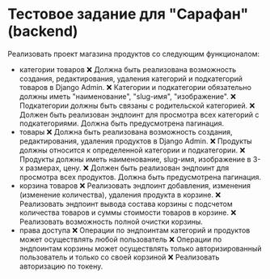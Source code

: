 # Тестовое задание для "Сарафан" (backend)

Реализовать проект магазина продуктов со следующим функционалом:
 - категории товаров
❌ Должна быть реализована возможность создания, редактирования, удаления категорий и подкатегорий товаров в Django Admin.
❌ Категории и подкатегории обязательно должны иметь "наименование", "slug-имя", "изображение".
❌ Подкатегории должны быть связаны с родительской категорией.
❌ Должен быть реализован эндпоинт для просмотра всех категорий с подкатегориями. Должна быть предусмотрена пагинация.
 - товары
❌ Должна быть реализована возможность создания, редактирования, удаления продуктов в Django Admin.
❌ Продукты должны относится к определенной категории и подкатегории.
❌ Продукты должны иметь наименование, slug-имя, изображение в 3-х размерах, цену.
❌ Должен быть реализован эндпоинт для просмотра всех продуктов. Должна быть предусмотрена пагинация.
 - корзина товаров
❌ Реализовать эндпоинт добавления, изменения (изменение количества), удаления продукта в корзине.
❌ Реализовать эндпоинт вывода состава корзины с подсчетом количества товаров и суммы стоимости товаров в корзине.
❌ Реализовать возможность полной очистки корзины.
 - права доступа
❌ Операции по эндпоинтам категорий и продуктов может осуществлять любой пользователь
❌ Операции по эндпоинтам корзины может осуществлять только авторизированный пользователь и только со своей корзиной
❌ Реализовать авторизацию по токену.

